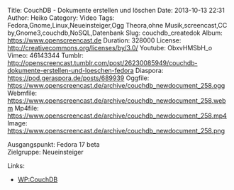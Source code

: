 Title: CouchDB - Dokumente erstellen und löschen
Date: 2013-10-13 22:31
Author: Heiko
Category: Video
Tags: Fedora,Gnome,Linux,Neueinsteiger,Ogg Theora,ohne Musik,screencast,CC by,Gnome3,couchdb,NoSQL,Datenbank
Slug: couchdb_createdok
Album: https://www.openscreencast.de
Duration: 328000
License: http://creativecommons.org/licenses/by/3.0/
Youtube: ObxvHMSbH_o
Vimeo: 46143344
Tumblr: http://openscreencast.tumblr.com/post/26230085949/couchdb-dokumente-erstellen-und-loeschen-fedora
Diaspora: https://pod.geraspora.de/posts/689939
Oggfile: https://www.openscreencast.de/archive/couchdb_newdocument_258.ogg
Webmfile: https://www.openscreencast.de/archive/couchdb_newdocument_258.webm
Mp4file: https://www.openscreencast.de/archive/couchdb_newdocument_258.mp4
Image: https://www.openscreencast.de/archive/couchdb_newdocument_258.png

Ausgangspunkt: Fedora 17 beta  
Zielgruppe: Neueinsteiger  

Links:

  * [WP:CouchDB](https://de.wikipedia.org/wiki/CouchDB "Link zu WP:couchdb")

